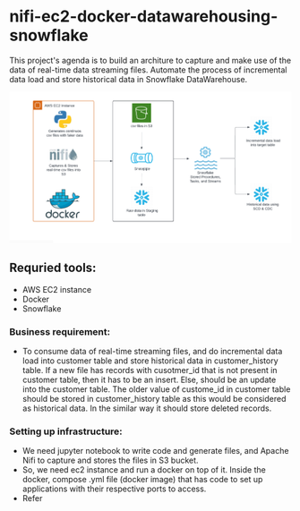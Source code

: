 # nifi-ec2-docker-datawarehousing-snowflake

This project's agenda is to build an architure to capture and make use of the data of real-time data streaming files. Automate the process of incremental data load and store historical data in Snowflake DataWarehouse.

![Architechture](Nifi_Snowflake_Architecture.png)

## Requried tools:
- AWS EC2 instance
- Docker
- Snowflake

### Business requirement:
- To consume data of real-time streaming files, and do incremental data load into customer table and store historical data in customer_history table. If a new file has records with cusotmer_id that is not present in customer table, then it has to be an insert. Else, should be an update into the customer table. The older value of custome_id in customer table should be stored in customer_history table as this would be considered as historical data. In the similar way it should store deleted records.

### Setting up infrastructure:
- We need jupyter notebook to write code and generate files, and Apache Nifi to capture and stores the files in S3 bucket.
- So, we need ec2 instance and run a docker on top of it. Inside the docker, compose .yml file (docker image) that has code to set up applications with their respective ports to access.
- Refer 
